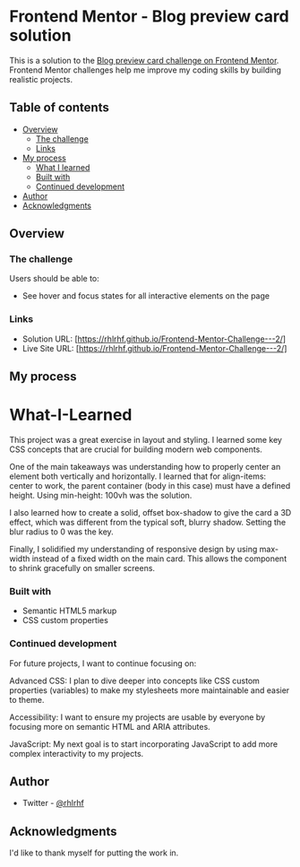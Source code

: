 # Frontend Mentor - Blog preview card solution

This is a solution to the [Blog preview card challenge on Frontend Mentor](https://www.frontendmentor.io/challenges/blog-preview-card-ckPaj01IcS). Frontend Mentor challenges help me improve my coding skills by building realistic projects. 

## Table of contents
 
- [Overview](#overview)
  - [The challenge](#the-challenge)
  - [Links](#links)
- [My process](#my-process)
  - [What I learned](#What-I-Learned)
  - [Built with](#built-with)
  - [Continued development](#continued-development)
- [Author](#author)
- [Acknowledgments](#acknowledgments)

## Overview

### The challenge

Users should be able to:

- See hover and focus states for all interactive elements on the page

### Links

- Solution URL: [https://rhlrhf.github.io/Frontend-Mentor-Challenge---2/]
- Live Site URL: [https://rhlrhf.github.io/Frontend-Mentor-Challenge---2/]

## My process

# What-I-Learned

This project was a great exercise in layout and styling. I learned some key CSS concepts that are crucial for building modern web components.

One of the main takeaways was understanding how to properly center an element both vertically and horizontally. I learned that for align-items: center to work, the parent container (body in this case) must have a defined height. Using min-height: 100vh was the solution.

I also learned how to create a solid, offset box-shadow to give the card a 3D effect, which was different from the typical soft, blurry shadow. Setting the blur radius to 0 was the key.

Finally, I solidified my understanding of responsive design by using max-width instead of a fixed width on the main card. This allows the component to shrink gracefully on smaller screens.

### Built with

- Semantic HTML5 markup
- CSS custom properties

### Continued development

For future projects, I want to continue focusing on:

Advanced CSS: I plan to dive deeper into concepts like CSS custom properties (variables) to make my stylesheets more maintainable and easier to theme.

Accessibility: I want to ensure my projects are usable by everyone by focusing more on semantic HTML and ARIA attributes.

JavaScript: My next goal is to start incorporating JavaScript to add more complex interactivity to my projects.

## Author

- Twitter - [@rhlrhf](https://www.twitter.com/rhlrhf)

## Acknowledgments

I'd like to thank myself for putting the work in.
